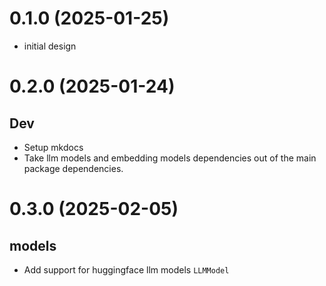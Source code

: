 # 0.1.0 (2025-01-25)
- initial design


# 0.2.0 (2025-01-24)
## Dev
- Setup mkdocs
- Take llm models and embedding models dependencies out of the main package dependencies.

# 0.3.0 (2025-02-05)
## models
- Add support for huggingface llm models `LLMModel`
